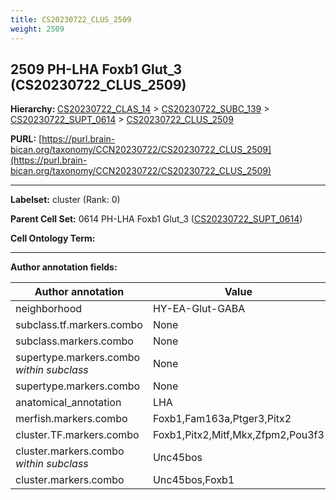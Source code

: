```yaml
---
title: CS20230722_CLUS_2509
weight: 2509
---
```

## 2509 PH-LHA Foxb1 Glut_3 (CS20230722_CLUS_2509)
<b>Hierarchy: </b>
[CS20230722_CLAS_14](../CS20230722_CLAS_14) >
[CS20230722_SUBC_139](../CS20230722_SUBC_139) >
[CS20230722_SUPT_0614](../CS20230722_SUPT_0614) >
[CS20230722_CLUS_2509](../CS20230722_CLUS_2509)

**PURL:** [https://purl.brain-bican.org/taxonomy/CCN20230722/CS20230722_CLUS_2509](https://purl.brain-bican.org/taxonomy/CCN20230722/CS20230722_CLUS_2509)

---


**Labelset:** cluster (Rank: 0)

**Parent Cell Set:** 0614 PH-LHA Foxb1 Glut_3 ([CS20230722_SUPT_0614](../CS20230722_SUPT_0614))



**Cell Ontology Term:** 

[MARKER GENES.]: #


---

[TRANSFERRED ANNOTATIONS.]: #


[AUTHOR ANNOTATION FIELDS.]: #


**Author annotation fields:**

| Author annotation | Value |
|-------------------|-------|
|neighborhood|HY-EA-Glut-GABA|
|subclass.tf.markers.combo|None|
|subclass.markers.combo|None|
|supertype.markers.combo _within subclass_|None|
|supertype.markers.combo|None|
|anatomical_annotation|LHA|
|merfish.markers.combo|Foxb1,Fam163a,Ptger3,Pitx2|
|cluster.TF.markers.combo|Foxb1,Pitx2,Mitf,Mkx,Zfpm2,Pou3f3|
|cluster.markers.combo _within subclass_|Unc45bos|
|cluster.markers.combo|Unc45bos,Foxb1|
